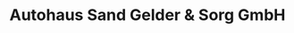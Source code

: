 ---
title: "Autohaus Sand Gelder & Sorg GmbH"
url: /sand-a-main/autohaus-sand-gelder-und-sorg-gmbh/
shop: Autohaus
---
